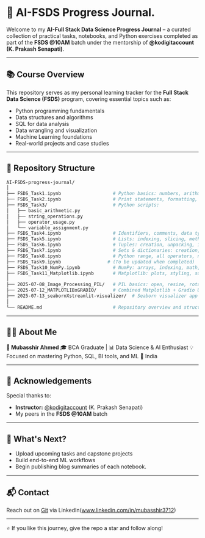 # 🧠 AI-FSDS Progress Journal.

Welcome to my **AI-Full Stack Data Science Progress Journal** – a curated collection of practical tasks, notebooks, and Python exercises completed as part of the **FSDS @10AM** batch under the mentorship of **@kodigitaccount (K. Prakash Senapati)**.

---

## 📚 Course Overview

This repository serves as my personal learning tracker for the **Full Stack Data Science (FSDS)** program, covering essential topics such as:

- Python programming fundamentals
- Data structures and algorithms
- SQL for data analysis
- Data wrangling and visualization
- Machine Learning foundations
- Real-world projects and case studies

---

## 📂 Repository Structure

```bash
AI-FSDS-progress-journal/
│
├── FSDS_Task1.ipynb                   # Python basics: numbers, arithmetic, strings
├── FSDS_Task2.ipynb                   # Print statements, formatting, f-strings
├── FSDS_Task3/                        # Python scripts:
│   ├── basic_arithmetic.py
│   ├── string_operations.py
│   ├── operator_usage.py
│   └── variable_assignment.py
├── FSDS_Task4.ipynb                   # Identifiers, comments, data types
├── FSDS_Task5.ipynb                   # Lists: indexing, slicing, methods
├── FSDS_Task6.ipynb                   # Tuples: creation, unpacking, iteration
├── FSDS_Task7.ipynb                   # Sets & dictionaries: creation, operations, loops
├── FSDS_Task8.ipynb                   # Python range, all operators, number systems
├── FSDS_Task9.ipynb                 # (To be updated when completed)
├── FSDS_Task10_NumPy.ipynb            # NumPy: arrays, indexing, math, random, utils
├── FSDS_Task11_Matplotlib.ipynb       # Matplotlib: plots, styling, subplots
│
├── 2025-07-08_Image_Processing_PIL/   # PIL basics: open, resize, rotate, filters
├── 2025-07-12_MATPLOTLIBxGRADIO/      # Combined Matplotlib + Gradio UI project
├── 2025-07-13_seabornXstreamlit-visualizer/  # Seaborn visualizer app with Streamlit
│
└── README.md                          # Repository overview and structure

```

---

## 🧑‍🎓 About Me

**👤 Mubasshir Ahmed**
🎓 BCA Graduate | 📊 Data Science & AI Enthusiast
💡 Focused on mastering Python, SQL, BI tools, and ML
📍 India

---

## 📣 Acknowledgements

Special thanks to:

- **Instructor:** [@kodigitaccount](https://github.com/kodigitaccount) (K. Prakash Senapati)
- My peers in the **FSDS @10AM** batch

---

## 🚀 What's Next?

- Upload upcoming tasks and capstone projects
- Build end-to-end ML workflows
- Begin publishing blog summaries of each notebook.

---

## 📬 Contact

Reach out on [Git](https://github.com/mubasshirahmed-3712) via LinkedIn(www.linkedin.com/in/mubasshir3712)

---

⭐ If you like this journey, give the repo a star and follow along!
